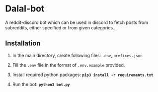 # Dalal-bot

A reddit-discord bot which can be used  in discord to fetch posts from subreddits, either specified or from given categories...

## Installation

1. In the main directory, create following files:
`.env`, `prefixes.json`

2. Fill the `.env` file in the format of `.env.example` provided.

3. Install required python packages: **`pip3 install -r requirements.txt`**

4. Run the bot: **`python3 bot.py`**